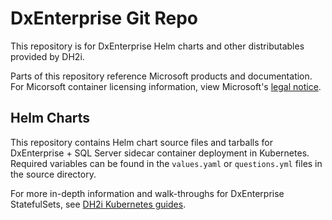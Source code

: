# DxEnterprise Git Repo

This repository is for DxEnterprise Helm charts and other distributables provided by DH2i. 

Parts of this repository reference Microsoft products and documentation. For Micorsoft container licensing information, view Microsoft's [legal notice](https://github.com/microsoft/containerregistry/blob/main/legal/Container-Images-Legal-Notice.md).

## Helm Charts

This repository contains Helm chart source files and tarballs for DxEnterprise + SQL Server sidecar container deployment in Kubernetes. Required variables can be found in the `values.yaml` or `questions.yml` files in the source directory.

For more in-depth information and walk-throughs for DxEnterprise StatefulSets, see [DH2i Kubernetes guides](https://support.dh2i.com/docs/category/guides/dxenterprise/containers/kubernetes).
